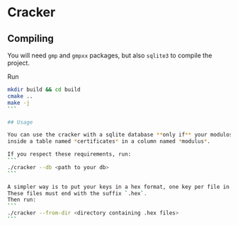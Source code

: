 # Cracker

## Compiling

You will need `gmp` and `gmpxx` packages, but also `sqlite3` to compile the project.

Run
````bash
mkdir build && cd build
cmake ..
make -j
```

## Usage

You can use the cracker with a sqlite database **only if** your modulos are in a hex format
inside a table named *certificates* in a column named *modulus*.

If you respect these requirements, run:
```
./cracker --db <path to your db>
```

A simpler way is to put your keys in a hex format, one key per file in a directory.
These files must end with the suffix `.hex`.
Then run:
```
./cracker --from-dir <directory containing .hex files>
```
